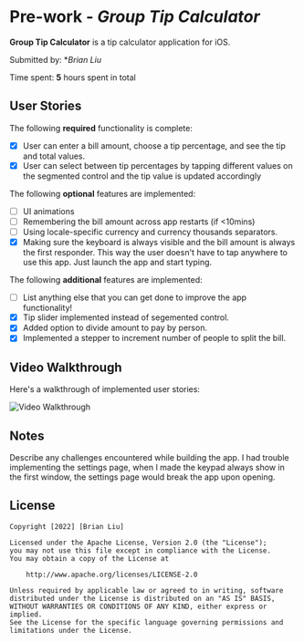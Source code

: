 # Pre-work - *Group Tip Calculator*

**Group Tip Calculator** is a tip calculator application for iOS.

Submitted by: **Brian Liu*

Time spent: **5** hours spent in total

## User Stories

The following **required** functionality is complete:

* [x] User can enter a bill amount, choose a tip percentage, and see the tip and total values.
* [x] User can select between tip percentages by tapping different values on the segmented control and the tip value is updated accordingly

The following **optional** features are implemented:

* [ ] UI animations
* [ ] Remembering the bill amount across app restarts (if <10mins)
* [ ] Using locale-specific currency and currency thousands separators.
* [x] Making sure the keyboard is always visible and the bill amount is always the first responder. This way the user doesn't have to tap anywhere to use this app. Just launch the app and start typing.

The following **additional** features are implemented:

- [ ] List anything else that you can get done to improve the app functionality!
- [x] Tip slider implemented instead of segemented control.
- [x] Added option to divide amount to pay by person.
- [x] Implemented a stepper to increment number of people to split the bill.

## Video Walkthrough

Here's a walkthrough of implemented user stories:

<img src='http://i.https://imgur.com/a/kgpGfmH' title='Video Walkthrough' width='' alt='Video Walkthrough' />


## Notes

Describe any challenges encountered while building the app.
I had trouble implementing the settings page, when I made the keypad always show in the first window, the settings page would break the app upon opening. 

## License

    Copyright [2022] [Brian Liu]

    Licensed under the Apache License, Version 2.0 (the "License");
    you may not use this file except in compliance with the License.
    You may obtain a copy of the License at

        http://www.apache.org/licenses/LICENSE-2.0

    Unless required by applicable law or agreed to in writing, software
    distributed under the License is distributed on an "AS IS" BASIS,
    WITHOUT WARRANTIES OR CONDITIONS OF ANY KIND, either express or implied.
    See the License for the specific language governing permissions and
    limitations under the License.
